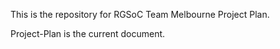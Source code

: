 This is the repository for RGSoC Team Melbourne Project Plan.

Project-Plan is the current document.